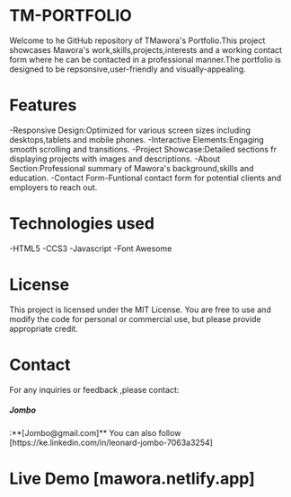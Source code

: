 # TM-PORTFOLIO
Welcome to he GitHub repository of TMawora's Portfolio.This project showcases Mawora's work,skills,projects,interests and a working contact form where he can be contacted in a professional manner.The portfolio is designed to be repsonsive,user-friendly and visually-appealing.

# Features
-Responsive Design:Optimized for various screen sizes including desktops,tablets and mobile phones.
-Interactive Elements:Engaging smooth scrolling and transitions.
-Project Showcase:Detailed sections fr displaying projects with images and descriptions.
-About Section:Professional summary of Mawora's background,skills and education.
-Contact Form-Funtional contact form for potential clients and employers to reach out.

# Technologies used
-HTML5
-CCS3
-Javascript
-Font Awesome

# License
This project is licensed under the MIT License. You are free to use and modify the code for personal or commercial use, but please provide appropriate credit.

# Contact
For any inquiries or feedback ,please contact:
<h5>Jombo</h5>:**[Jombo@gmail.com]**
You can also follow [https://ke.linkedin.com/in/leonard-jombo-7063a3254]

# Live Demo [mawora.netlify.app]
